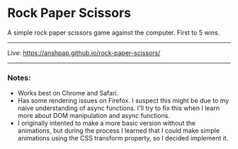 # Rock Paper Scissors

A simple rock paper scissors game against the computer. First to 5 wins.

---

Live: https://anshpap.github.io/rock-paper-scissors/

---

### Notes:

* Works best on Chrome and Safari.
* Has some rendering issues on Firefox. I suspect this might be due to my naive understanding of async functions. I'll try to fix this when I learn more about DOM manipulation and async functions.
* I originally intented to make a more basic version without the animations, but during the process I learned that I could make simple animations using the CSS transform property, so I decided implement it.